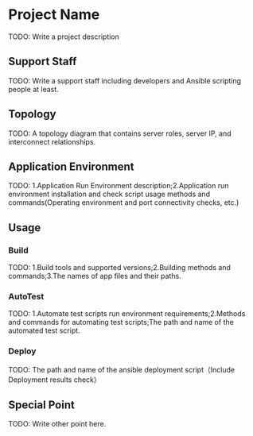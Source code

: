 # Project Name

TODO: Write a project description

## Support Staff

TODO: Write a support staff including developers and Ansible scripting people at least.

## Topology

TODO: A topology diagram that contains server roles, server IP, and interconnect relationships.

## Application Environment

TODO: 1.Application Run Environment description;2.Application run environment installation and check script usage methods and commands(Operating environment and port connectivity checks, etc.)

## Usage

### Build

TODO: 1.Build tools and supported versions;2.Building methods and commands;3.The names of app files and their paths.

### AutoTest

TODO: 1.Automate test scripts run environment requirements;2.Methods and commands for automating test scripts;The path and name of the automated test script.

### Deploy

TODO: The path and name of the ansible deployment script（Include Deployment results check）

## Special Point

TODO: Write other point here.